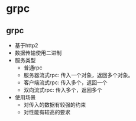 # grpc

## grpc

- 基于http2
- 数据传输使用二进制
- 服务类型
  - 普通rpc
  - 服务器流式rpc: 传入一个对象，返回多个对象。
  - 客户端流式rpc: 传入多个，返回一个
  - 双向流式rpc: 传入多个，返回多个
- 使用场景
  - 对传入的数据有较强的约束
  - 对性能有较高的要求
